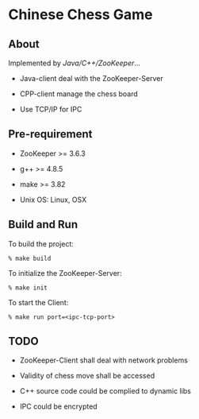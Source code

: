 # Chinese Chess Game

About
-----

Implemented by *Java/C++/ZooKeeper*...

* Java-client deal with the ZooKeeper-Server

* CPP-client manage the chess board

* Use TCP/IP for IPC

Pre-requirement
---------------

* ZooKeeper >= 3.6.3

* g++ >= 4.8.5

* make >= 3.82

* Unix OS: Linux, OSX

Build and Run
-------------

To build the project:

    % make build

To initialize the ZooKeeper-Server:

    % make init

To start the Client:

    % make run port=<ipc-tcp-port>

TODO
----

* ZooKeeper-Client shall deal with network problems

* Validity of chess move shall be accessed

* C++ source code could be complied to dynamic libs

* IPC could be encrypted